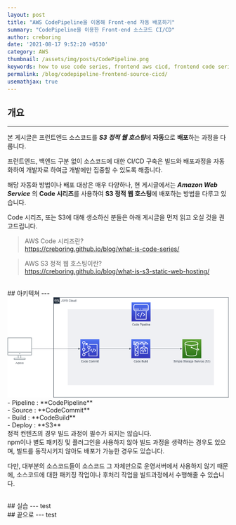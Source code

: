 ```yaml
---
layout: post
title: "AWS CodePipeline을 이용해 Front-end 자동 배포하기"
summary: "CodePipeline을 이용한 Front-end 소스코드 CI/CD"
author: creboring
date: '2021-08-17 9:52:20 +0530'
category: AWS
thumbnail: /assets/img/posts/CodePipeline.png
keywords: how to use code series, frontend aws cicd, frontend code series
permalink: /blog/codepipeline-frontend-source-cicd/
usemathjax: true
---
```

## 개요
---
본 게시글은 프런트엔드 소스코드를 ***S3 정적 웹 호스팅***에 **자동**으로 **배포**하는 과정을 다룹니다.

프런트엔드, 백엔드 구분 없이 소스코드에 대한 CI/CD 구축은 빌드와 배포과정을 자동화하여 개발자로 하여금 개발에만 집중할 수 있도록 해줍니다.

해당 자동화 방법이나 배포 대상은 매우 다양하나, 현 게시글에서는 ***Amazon Web Service*** 의 **Code 시리즈**를 사용하여 **S3 정적 웹 호스팅**에 배포하는 방법을 다루고 있습니다.

Code 시리즈, 또는 S3에 대해 생소하신 분들은 아래 게시글을 먼저 읽고 오실 것을 권고드립니다.
> AWS Code 시리즈란?<br>
https://creboring.github.io/blog/what-is-code-series/

> AWS S3 정적 웹 호스팅이란?<br>
https://creboring.github.io/blog/what-is-s3-static-web-hosting/

<br>
## 아키텍쳐
---
<img src="/assets/img/posts/2021-08-17-codepipeline-frontend-source-cicd_1.png" class="img-fluid">
- Pipeline : **CodePipeline**<br>
- Source : **CodeCommit**<br>
- Build : **CodeBuild**<br>
- Deploy : **S3**

<br>
정적 컨텐츠의 경우 빌드 과정이 필수가 되지는 않습니다.<br>
npm이나 별도 패키징 및 플러그인을 사용하지 않아 빌드 과정을 생략하는 경우도 있으며, 빌드를 동작시키지 않아도 배포가 가능한 경우도 있습니다.

다만, 대부분의 소스코드들이 소스코드 그 자체만으로 운영서버에서 사용하지 않기 때문에, 소스코드에 대한 패키징 작업이나 후처리 작업을 빌드과정에서 수행해줄 수 있습니다.


<br>
## 실습
---
test

<br>
## 끝으로
---
test


[아키텍쳐 구성도]: http://localhost:4000/assets/img/posts/2021-08-17-codepipeline-frontend-source-cicd_1.png
